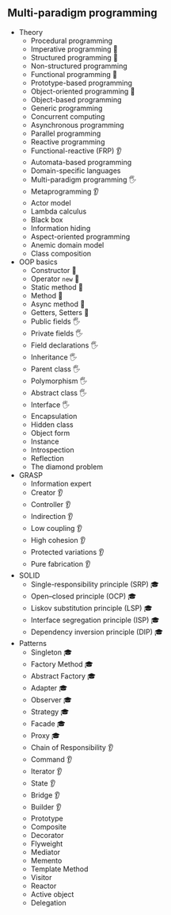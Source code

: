 ## Multi-paradigm programming

- Theory
  - Procedural programming
  - Imperative programming 🙋
  - Structured programming 🙋
  - Non-structured programming
  - Functional programming 🙋
  - Prototype-based programming
  - Object-oriented programming 🙋
  - Object-based programming
  - Generic programming
  - Concurrent computing
  - Asynchronous programming
  - Parallel programming
  - Reactive programming
  - Functional-reactive (FRP) 👂
  - Automata-based programming
  - Domain-specific languages
  - Multi-paradigm programming 🖐️
  - Metaprogramming  👂
  - Actor model
  - Lambda calculus
  - Black box
  - Information hiding
  - Aspect-oriented programming
  - Anemic domain model
  - Class composition
- OOP basics
  - Constructor 🙋
  - Operator `new` 🙋
  - Static method 🙋
  - Method 🙋
  - Async method 🙋
  - Getters, Setters 🙋
  - Public fields 🖐️
  - Private fields 🖐️
  - Field declarations 🖐️
  - Inheritance 🖐️
  - Parent class 🖐️
  - Polymorphism 🖐️
  - Abstract class 🖐️
  - Interface 🖐️
  - Encapsulation
  - Hidden class
  - Object form
  - Instance
  - Introspection
  - Reflection
  - The diamond problem
- GRASP
  - Information expert 
  - Creator 👂
  - Controller 👂
  - Indirection  👂 
  - Low coupling 👂
  - High cohesion 👂
  - Protected variations 👂
  - Pure fabrication 👂
- SOLID
  - Single-responsibility principle (SRP) 🎓
  - Open–closed principle (OCP) 🎓
  - Liskov substitution principle (LSP) 🎓 
  - Interface segregation principle (ISP) 🎓
  - Dependency inversion principle (DIP) 🎓
- Patterns
  - Singleton 🎓
  - Factory Method 🎓
  - Abstract Factory 🎓
  - Adapter 🎓
  - Observer 🎓
  - Strategy 🎓 
  - Facade 🎓
  - Proxy 🎓
  - Chain of Responsibility 👂
  - Command 👂
  - Iterator 👂
  - State 👂
  - Bridge 👂
  - Builder 👂
  - Prototype
  - Composite
  - Decorator
  - Flyweight
  - Mediator
  - Memento
  - Template Method
  - Visitor
  - Reactor
  - Active object
  - Delegation
